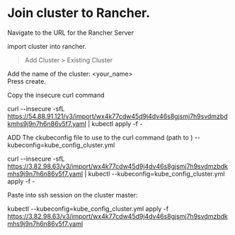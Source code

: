 # Join cluster to Rancher.

Navigate to the URL for the Rancher Server


import cluster into rancher.

> Add Cluster  > Existing Cluster

Add the name of the cluster:   <your_name>  
Press create.

Copy the insecure curl command 

curl --insecure -sfL https://54.88.91.121/v3/import/wx4k77cdw45d9j4dv46s8gjsmj7h9svdmzbdkmhs9j9n7h6n86v5f7.yaml | kubectl apply -f -


ADD The ckubeconfig file to use to the curl command  (path to )  --kubeconfig=kube_config_cluster.yml

curl --insecure -sfL https://3.82.98.63/v3/import/wx4k77cdw45d9j4dv46s8gjsmj7h9svdmzbdkmhs9j9n7h6n86v5f7.yaml | kubectl  --kubeconfig=kube_config_cluster.yml apply  -f -



Paste into ssh session on the cluster master:


kubectl --kubeconfig=kube_config_cluster.yml  apply -f https://3.82.98.63/v3/import/wx4k77cdw45d9j4dv46s8gjsmj7h9svdmzbdkmhs9j9n7h6n86v5f7.yaml